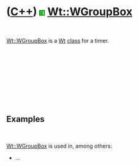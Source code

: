 



 

 

 

 

 

([C++](Cpp.htm)) ![Wt](PicWt.png) [Wt::WGroupBox](CppWGroupBox.htm)
===================================================================

 

[Wt::WGroupBox](CppWGroupBox.htm) is a [Wt](CppWt.htm)
[class](CppClass.htm) for a timer.

 

 

 

 

 

Examples
--------

 

[Wt::WGroupBox](CppWGroupBox.htm) is used in, among others:

-   ...

 

 

 

 

 





 



